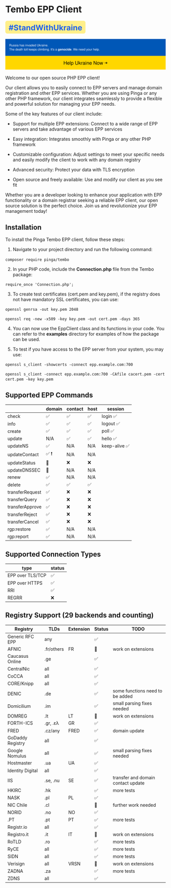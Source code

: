 # Tembo EPP Client

[![StandWithUkraine](https://raw.githubusercontent.com/vshymanskyy/StandWithUkraine/main/badges/StandWithUkraine.svg)](https://github.com/vshymanskyy/StandWithUkraine/blob/main/docs/README.md)

[![SWUbanner](https://raw.githubusercontent.com/vshymanskyy/StandWithUkraine/main/banner2-direct.svg)](https://github.com/vshymanskyy/StandWithUkraine/blob/main/docs/README.md)

Welcome to our open source PHP EPP client!

Our client allows you to easily connect to EPP servers and manage domain registration and other EPP services. Whether you are using Pinga or any other PHP framework, our client integrates seamlessly to provide a flexible and powerful solution for managing your EPP needs.

Some of the key features of our client include:

- Support for multiple EPP extensions: Connect to a wide range of EPP servers and take advantage of various EPP services

- Easy integration: Integrates smoothly with Pinga or any other PHP framework

- Customizable configuration: Adjust settings to meet your specific needs and easily modify the client to work with any domain registry

- Advanced security: Protect your data with TLS encryption

- Open source and freely available: Use and modify our client as you see fit

Whether you are a developer looking to enhance your application with EPP functionality or a domain registrar seeking a reliable EPP client, our open source solution is the perfect choice. Join us and revolutionize your EPP management today!

## Installation

To install the Pinga Tembo EPP client, follow these steps:

1. Navigate to your project directory and run the following command:

```composer require pinga/tembo```

2. In your PHP code, include the **Connection.php** file from the Tembo package:

```
require_once 'Connection.php';
```

3. To create test certificates (cert.pem and key.pem), if the registry does not have mandatory SSL certificates, you can use:

```
openssl genrsa -out key.pem 2048
```

```
openssl req -new -x509 -key key.pem -out cert.pem -days 365
```

4. You can now use the EppClient class and its functions in your code. You can refer to the **examples** directory for examples of how the package can be used.

5. To test if you have access to the EPP server from your system, you may use:

```
openssl s_client -showcerts -connect epp.example.com:700
```

```
openssl s_client -connect epp.example.com:700 -CAfile cacert.pem -cert cert.pem -key key.pem
```

## Supported EPP Commands

| | domain | contact | host | session |
|----------|----------|----------|----------|----------|
| check | ✅ | ✅ | ✅ | login ✅ |
| info | ✅ | ✅ | ✅ | logout ✅ |
| create | ✅ | ✅ | ✅ | poll ✅ |
| update | N/A | ✅ | ✅ | hello ✅ |
| updateNS | ✅ | N/A | N/A | keep-alive ✅ |
| updateContact | ✅ ❗ | N/A | N/A | |
| updateStatus | 🚧 | ❌ | ❌| |
| updateDNSSEC | 🚧 | N/A | N/A | |
| renew | ✅ | N/A | N/A | |
| delete | ✅ | ✅ | ✅ |  |
| transferRequest | ✅ | ❌ | ❌ | |
| transferQuery | ✅ | ❌ | ❌ | |
| transferApprove | ✅ | ❌ | ❌ | |
| transferReject | ✅ | ❌ | ❌ | |
| transferCancel | ✅ | ❌ | ❌ | |
| rgp:restore | ✅ | N/A | N/A | |
| rgp:report | ✅ | N/A | N/A | |

## Supported Connection Types

| type | status |
|----------|----------|
| EPP over TLS/TCP | ✅ |
| EPP over HTTPS | ✅ |
| RRI | ✅ |
| REGRR | ❌ |

## Registry Support (29 backends and counting)

| Registry | TLDs | Extension | Status | TODO |
|----------|----------|----------|----------|----------|
| Generic RFC EPP | any | | ✅ | |
| AFNIC | .fr/others | FR | 🚧 | work on extensions |
| Caucasus Online | .ge | | ✅ |  |
| CentralNic | all | | ✅ |  |
| CoCCA | all | | ✅ |  |
| CORE/Knipp | all | | ✅ |  |
| DENIC | .de | | ✅ | some functions need to be added |
| Domicilium | .im | | ✅ | small parsing fixes needed |
| DOMREG | .lt | LT | 🚧 | work on extensions |
| FORTH-ICS | .gr, .ελ | GR | ✅ | |
| FRED | .cz/any | FRED | ✅ | domain update |
| GoDaddy Registry | all | | ✅ | |
| Google Nomulus | all | | ✅ | small parsing fixes needed |
| Hostmaster | .ua | UA | ✅ | |
| Identity Digital | all | | ✅ | |
| IIS | .se, .nu | SE | ✅ | transfer and domain contact update |
| HKIRC | .hk | | ✅ | more tests |
| NASK | .pl | PL | ✅ | |
| NIC Chile | .cl | | 🚧 | further work needed |
| NORID | .no | NO | ✅ | |
| .PT | .pt | PT | ✅ | more tests |
| Registr.io | all | | ✅ | |
| Registro.it | .it | IT | 🚧 | work on extensions |
| RoTLD | .ro | | ✅ | more tests |
| RyCE | all | | ✅ | more tests |
| SIDN | all | | ✅ | more tests |
| Verisign | all | VRSN | 🚧 | work on extensions |
| ZADNA | .za |  | ✅ | more tests |
| ZDNS | all |  | ✅ | |
